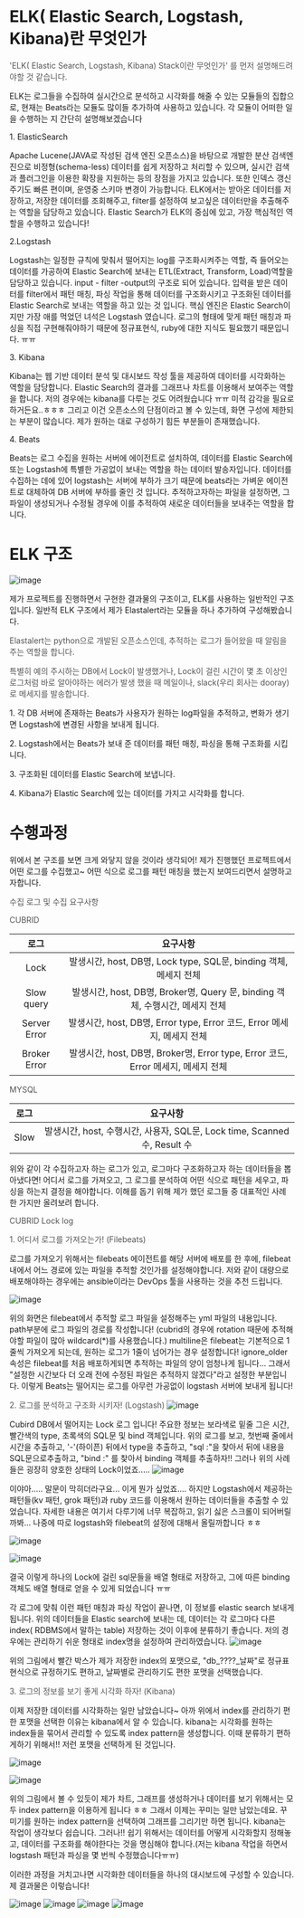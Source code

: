 # ELK( Elastic Search, Logstash, Kibana)란 무엇인가

<span style="color:  #555555;;">'ELK( Elastic Search, Logstash, Kibana) Stack이란 무엇인가' 를 먼저 설명해드려야할 것 같습니다.</span>

ELK는 로그들을 수집하여 실시간으로 분석하고 시각화를 해줄 수 있는 모듈들의 집합으로, 현재는 Beats라는 모듈도 많이들 추가하여 사용하고 있습니다.
각 모듈이 어떠한 일을 수행하는 지 간단히 설명해보겠습니다

1\. ElasticSearch

Apache Lucene(JAVA로 작성된 검색 엔진 오픈소스)을 바탕으로 개발한 분산 검색엔진으로 비정형(schema-less) 데이터를 쉽게 저장하고 처리할 수 있으며, 
실시간 검색과 플러그인을 이용한 확장을 지원하는 등의 장점을 가지고 있습니다. 또한 인덱스 갱신 주기도 빠른 편이며, 운영중 스키마 변경이 가능합니다.
ELK에서는 받아온 데이터를 저장하고, 저장한 데이터를 조회해주고, filter를 설정하여 보고싶은 데이터만을 추출해주는 역할을 담당하고 있습니다.
Elastic Search가 ELK의 중심에 있고, 가장 핵심적인 역할을 수행하고 있습니다!

2.Logstash

Logstash는 일정한 규칙에 맞춰서 떨어지는 log를 구조화시켜주는 역할, 즉 들어오는 데이터를 가공하여 Elastic Search에 보내는 ETL(Extract, Transform, Load)역할을 담당하고 있습니다.
input - filter -output의 구조로 되어 있습니다. 입력을 받은 데이터를 filter에서 패턴 매칭, 파싱 작업을 통해 데이터를 구조화시키고 구조화된 데이터를 Elastic Search로 보내는 역할을 하고 있는 것 입니다.
핵심 엔진은 Elastic Search이지만 가장 애를 먹었던 녀석은 Logstash 였습니다. 로그의 형태에 맞게 패턴 매칭과 파싱을 직접 구현해줘야하기 때문에 정규표현식, ruby에 대한 지식도 필요했기 때문입니다. ㅠㅠ

3\. Kibana

Kibana는 웹 기반 데이터 분석 및 대시보드 작성 툴을 제공하여 데이터를 시각화하는 역할을 담당합니다. Elastic Search의 결과를 그래프나 차트를 이용해서 보여주는 역할을 합니다.
저의 경우에는 kibana를 다루는 것도 어려웠습니다 ㅠㅠ 미적 감각을 필요로 하거든요..ㅎㅎㅎ
그리고 이건 오픈소스의 단점이라고 볼 수 있는데, 화면 구성에 제한되는 부분이 많습니다. 제가 원하는 대로 구성하기 힘든 부분들이 존재했습니다.

4\. Beats

Beats는 로그 수집을 원하는 서버에 에이전트로 설치하여, 데이터를 Elastic Search에 또는 Logstash에 특별한 가공없이 보내는 역할을 하는 데이터 발송자입니다. 데이터를 수집하는 데에 있어 logstash는 서버에 부하가 크기 때문에 beats라는 가벼운 에이전트로 대체하여 DB 서버에 부하를 줄인 것 입니다.
추적하고자하는 파일을 설정하면, 그 파일이 생성되거나 수정될 경우에 이를 추적하여 새로운 데이터들을 보내주는 역할을 합니다.

# ELK 구조
![image](https://user-images.githubusercontent.com/33619494/188178345-e2898bf0-aec6-4c91-9e5b-fa511dbe377a.png)

제가 프로젝트를 진행하면서 구현한 결과물의 구조이고, ELK를 사용하는 일반적인 구조입니다.
일반적 ELK 구조에서 제가 Elastalert라는 모듈을 하나 추가하여 구성해봤습니다.

<span style="color:  #555555;;">Elastalert는 python으로 개발된 오픈소스인데, 추적하는 로그가 들어왔을 때 알림을 주는 역할을 합니다.</span>

<span style="color:  #555555;;">특별히 예의 주시하는 DB에서 Lock이 발생했거나, Lock이 걸린 시간이 몇 초 이상인 로그처럼 바로 알아야하는 에러가 발생 했을 때 메일이나, slack(우리 회사는 dooray)로 메세지를 발송합니다.</span>

1\. 각 DB 서버에 존재하는 Beats가 사용자가 원하는 log파일을 추적하고\, 변화가 생기면 Logstash에 변경된 사항을 보내게 됩니다\.

2\. Logstash에서는 Beats가 보내 준 데이터를 패턴 매칭\, 파싱을 통해 구조화를 시킵니다\.

3\. 구조화된 데이터를 Elastic Search에 보냅니다\.

4\. Kibana가 Elastic Search에 있는 데이터를 가지고 시각화를 합니다\.

# 수행과정

위에서 본 구조를 보면 크게 와닿지 않을 것이라 생각되어!
제가 진행했던 프로젝트에서 어떤 로그를 수집했고\~ 어떤 식으로 로그를 패턴 매칭을 했는지 보여드리면서 설명하고자합니다.

<span style="color:  #555555;;">수집 로그 및 수집 요구사항</span>

<span style="color:  #555555;;">CUBRID</span>

| 로그 | 요구사항 |
| :---: | :---: |
| Lock | 발생시간, host, DB명, Lock type, SQL문, binding 객체, 메세지 전체 |
| Slow query | 발생시간, host, DB명, Broker명, Query 문, binding 객체, 수행시간, 메세지 전체 |
| Server Error | 발생시간, host, DB명, Error type, Error 코드, Error 메세지, 메세지 전체 |
| Broker Error | 발생시간, host, DB명, Broker명, Error type, Error 코드, Error 메세지, 메세지 전체 |

<span style="color:  #555555;;">MYSQL</span>

| 로그 | 요구사항 |
| :---: | :---: |
| Slow | 발생시간, host, 수행시간, 사용자, SQL문, Lock time, Scanned 수, Result 수 |

위와 같이 각 수집하고자 하는 로그가 있고, 로그마다 구조화하고자 하는 데이터들을 뽑아냈다면!
어디서 로그를 가져오고, 그 로그를 분석하여 어떤 식으로 패턴을 세우고, 파싱을 하는지 결정을 해야합니다.
이해를 돕기 위해 제가 했던 로그들 중 대표적인 사례 한 가지만 올려보려 합니다.

<span style="color:  #555555;;">CUBRID Lock log</span>

<span style="color:  #555555;;">1\. 어디서 로그를 가져오는가\! \(Filebeats\)</span>

로그를 가져오기 위해서는 filebeats 에이전트를 해당 서버에 배포를 한 후에, filebeat 내에서 어느 경로에 있는 파일을 추적할 것인가를 설정해야합니다. 저와 같이 대량으로 배포해야하는 경우에는 ansible이라는 DevOps 툴을 사용하는 것을 추천 드립니다.

![image](https://user-images.githubusercontent.com/33619494/188178491-8a8ab783-78af-4912-b5ea-fd6938972a45.png)

위의 화면은 filebeat에서 추적할 로그 파일을 설정해주는 yml 파일의 내용입니다.
path부분에 로그 파일의 경로를 작성합니다! (cubrid의 경우에 rotation 때문에 추적해야할 파일이 많아 wildcard(*)를 사용했습니다.)
multiline은 filebeat는 기본적으로 1줄씩 가져오게 되는데, 원하는 로그가 1줄이 넘어가는 경우 설정합니다!
ignore_older 속성은 filebeat를 처음 배포하게되면 추적하는 파일의 양이 엄청나게 됩니다... 그래서 "설정한 시간보다 더 오래 전에 수정된 파일은 추적하지 않겠다"라고 설정한 부분입니다.
이렇게 Beats는 떨어지는 로그를 아무런 가공없이 logstash 서버에 보내게 됩니다!

<span style="color:  #555555;;">2\. 로그를 분석하고 구조화 시키자\! \(Logstash\)</span>
![image](https://user-images.githubusercontent.com/33619494/188178588-e8daa7bb-6921-4252-94ac-82dcb5bac677.png)


Cubird DB에서 떨어지는 Lock 로그 입니다! 주요한 정보는 보라색로 밑줄 그은 시간, 빨간색의 type, 초록색의 SQL문 및 bind 객체입니다.
위의 로그를 보고, 첫번째 줄에서 시간을 추출하고, '-'(하이픈) 뒤에서 type을 추출하고, "sql :"을 찾아서 뒤에 내용을 SQL문으로추출하고, "bind :" 를 찾아서 binding 객체를 추출하자!!
그러나 위의 사례들은 굉장히 양호한 상태의 Lock이었죠.....
![image](https://user-images.githubusercontent.com/33619494/188178634-2d45a1a0-01a5-4206-99ba-a10b9f114006.png)



이야아..... 말문이 막히더라구요... 이게 뭔가 싶었죠....
하지만 Logstash에서 제공하는 패턴들(kv 패턴, grok 패턴)과 ruby 코드를 이용해서 원하는 데이터들을 추출할 수 있었습니다.
자세한 내용은 여기서 다루기에 너무 복잡하고, 읽기 싫은 스크롤이 되어버릴까봐... 나중에 따로 logstash와 filebeat의 설정에 대해서 올릴까합니다 ㅎㅎ

![image](https://user-images.githubusercontent.com/33619494/188178678-a634d9bb-91fe-49b6-a5ff-b855e5b1d576.png)

![image](https://user-images.githubusercontent.com/33619494/188178712-92478b8a-85fd-4d85-8400-622ffdc40285.png)


결국 이렇게 하나의 Lock에 걸린 sql문들을 배열 형태로 저장하고, 그에 따른 binding 객체도 배열 형태로 얻을 수 있게 되었습니다 ㅠㅠ

각 로그에 맞춰 이런 패턴 매칭과 파싱 작업이 끝나면, 이 정보를 elastic search 보내게 됩니다.
위의 데이터들을 Elastic search에 보내는 데,  데이터는 각 로그마다 다른 index( RDBMS에서 말하는 table) 저장하는 것이 이후에 분류하기 좋습니다.
저의 경우에는 관리하기 쉬운 형태로 index명을 설정하여 관리하였습니다.
![image](https://user-images.githubusercontent.com/33619494/188178746-47fd93b1-12e9-4952-9684-2f9eb09cbc70.png)


위의 그림에서 빨간 박스가 제가 저장한 index의 포맷으로, "db_????_날짜"로 정규표현식으로 규정하기도 편하고, 날짜별로 관리하기도 편한 포맷을 선택했습니다.

<span style="color:  #555555;;">3\. 로그의 정보를 보기 좋게 시각화 하자\! \(Kibana\)</span>

이제 저장한 데이터를 시각화하는 일만 남았습니다~
아까 위에서 index를 관리하기 편한 포맷을 선택한 이유는 kibana에서 알 수 있습니다.
kibana는 시각화를 원하는 index들을 묶어서 관리할 수 있도록 index pattern을 생성합니다. 이때 분류하기 편하게하기 위해서!! 저런 포맷을 선택하게 된 것입니다.

![image](https://user-images.githubusercontent.com/33619494/188178817-c06ae529-ca5c-4337-9d9e-c10e40681a39.png)

![image](https://user-images.githubusercontent.com/33619494/188178855-b96cf7e3-25a5-4521-a9fa-a6e89ba354ca.png)

위의 그림에서 볼 수 있듯이 제가 차트, 그래프를 생성하거나 데이터를 보기 위해서는 모두 index pattern을 이용하게 됩니다 ㅎㅎ
그래서 이제는 꾸미는 일만 남았는데요. 꾸미기를 원하는 index pattern을 선택하여 그래프를 그리기만 하면 됩니다.
kibana는 작업이 생각보다 쉽습니다.
그러나!! 쉽기 위해서는 데이터를 어떻게 시각화할지 정해놓고, 데이터를 구조화를 해야한다는 것을 명심해야 합니다.(저는 kibana 작업을 하면서 logstash 패턴과 파싱을 몇 번씩 수정했습니다ㅠㅠ)

이러한 과정을 거치고나면 시각화한 데이터들을 하나의 대시보드에 구성할 수 있습니다. 제 결과물은 이렇습니다!

![image](https://user-images.githubusercontent.com/33619494/188178915-e1b6fe29-e701-4d2e-a335-94cc945e25ac.png)
![image](https://user-images.githubusercontent.com/33619494/188178946-a53ba13a-f3c8-4b6d-a1db-bcb435d56ad0.png)
![image](https://user-images.githubusercontent.com/33619494/188178965-0a41c1b5-2a28-46bc-be33-7b71598a402a.png)
![image](https://user-images.githubusercontent.com/33619494/188178978-348bb591-2610-44af-8d72-a02a22ca2583.png)
